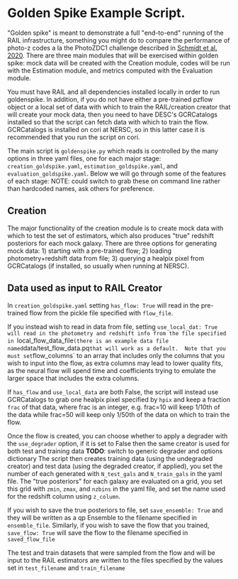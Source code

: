 # Golden Spike Example Script.

"Golden spike" is meant to demonstrate a full "end-to-end" running of the RAIL infrastructure, something you might do to compare the performance of photo-z codes a la the PhotoZDC1 challenge described in [Schmidt et al. 2020](https://ui.adsabs.harvard.edu/abs/2020MNRAS.499.1587S/abstract).  There are three main modules that will be exercised within golden spike: mock data will be created with the Creation module, codes will be run with the Estimation module, and metrics computed with the Evaluation module.

You must have RAIL and all dependencies installed locally in order to run goldenspike.  In addition, if you do not have either a pre-trained pzflow object or a local set of data with which to train the RAIL/creation creator that will create your mock data, then you need to have DESC's GCRCatalogs installed so that the script can fetch data with which to train the flow.  GCRCatalogs is installed on cori at NERSC, so in this latter case it is recommended that you run the script on cori.

The main script is `goldenspike.py` which reads is controlled by the many options in three yaml files, one for each major stage: `creation_goldspike.yaml`, `estimation_goldspike.yaml`, and `evaluation_goldspike.yaml`.  Below we will go through some of the features of each stage:
NOTE: could switch to grab these on command line rather than hardcoded names, ask others for preference.


## Creation
The major functionality of the creation module is to create mock data with which to test the set of estimators, which also produces "true" redshift posteriors for each mock galaxy.  There are three options for generating mock data: 1) starting with a pre-trained flow; 2) loading photometry+redshift data from file; 3) querying a healpix pixel from GCRCatalogs (if installed, so usually when running at NERSC).  

## Data used as input to RAIL Creator
In `creation_goldspike.yaml` setting `has_flow: True` will read in the pre-trained flow from the pickle file specified with `flow_file`.  

If you instead wish to read in data from file, setting `use_local_dat: True will read in the photometry and redshift info from the file specified in `local_flow_data_file` (there is an example data file named `data/test_flow_data.pq` that will work as a default.  Note that you must set `flow_columns` to an array that includes only the columns that you wish to input into the flow, as extra columns may lead to lower quality fits, as the neural flow will spend time and coefficients trying to emulate the larger space that includes the extra columns.

If `has_flow` and `use_local_data` are both False, the script will instead use GCRCatalogs to grab one healpix pixel specified by `hpix` and keep a fraction `frac` of that data, where frac is an integer, e.g. frac=10 will keep 1/10th of the data while frac=50 will keep only 1/50th of the data on which to train the flow.

Once the flow is created, you can choose whether to apply a degrader with the `use_degrader` option, if it is set to False then the same creator is used for both test and training data 
**TODO**: switch to generic degrader and options dictionary
The script then creates training data (using the undegraded creator) and test data (using the degraded creator, if applied), you set the number of each generated with `N_test_gals` and `N_train_gals` in the yaml file.
The "true posteriors" for each galaxy are evaluated on a grid, you set this grid with `zmin`, `zmax`, and `nzbins` in the yaml file, and set the name used for the redshift column using `z_column`.

If you wish to save the true posteriors to file, set `save_ensemble: True` and they will be written as a qp Ensemble to the filename specified in `ensemble_file`.  Similarly, if you wish to save the flow that you trained, `save_flow: True` will save the flow to the filename specified in `saved_flow_file`

The test and train datasets that were sampled from the flow and will be input to the RAIL estimators are written to the files specified by the values set in `test_filename` and `train_filename`

